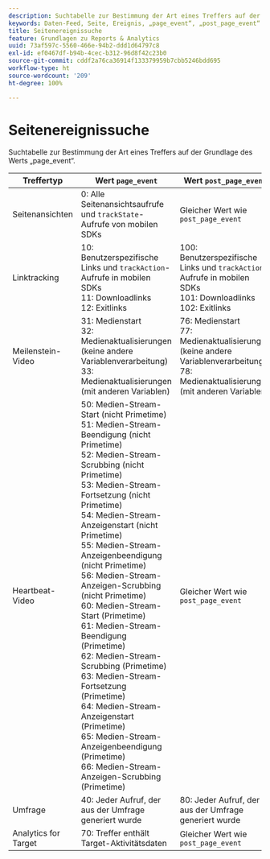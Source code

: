 ```yaml
---
description: Suchtabelle zur Bestimmung der Art eines Treffers auf der Grundlage des Werts „page_event“.
keywords: Daten-Feed, Seite, Ereignis, „page_event“, „post_page_event“
title: Seitenereignissuche
feature: Grundlagen zu Reports & Analytics
uuid: 73af597c-5560-466e-94b2-ddd1d64797c8
exl-id: ef0467df-b94b-4cec-b312-96d8f42c23b0
source-git-commit: cddf2a76ca36914f133379959b7cbb5246bdd695
workflow-type: ht
source-wordcount: '209'
ht-degree: 100%

---
```


# Seitenereignissuche

Suchtabelle zur Bestimmung der Art eines Treffers auf der Grundlage des Werts „page_event“.

| Treffertyp | Wert `page_event` | Wert `post_page_event` |
| --- | --- | --- |
| Seitenansichten | 0: Alle Seitenansichtsaufrufe und `trackState`-Aufrufe von mobilen SDKs | Gleicher Wert wie `post_page_event` |
| Linktracking | 10: Benutzerspezifische Links und `trackAction`-Aufrufe in mobilen SDKs<br>11: Downloadlinks<br>12: Exitlinks | 100: Benutzerspezifische Links und `trackAction`-Aufrufe in mobilen SDKs<br>101: Downloadlinks<br>102: Exitlinks |
| Meilenstein-Video | 31: Medienstart<br>32: Medienaktualisierungen (keine andere Variablenverarbeitung)<br>33: Medienaktualisierungen (mit anderen Variablen) | 76: Medienstart<br>77: Medienaktualisierungen (keine andere Variablenverarbeitung)<br>78: Medienaktualisierungen (mit anderen Variablen) |
| Heartbeat-Video | 50: Medien-Stream-Start (nicht Primetime)<br>51: Medien-Stream-Beendigung (nicht Primetime)<br>52: Medien-Stream-Scrubbing (nicht Primetime)<br>53: Medien-Stream-Fortsetzung (nicht Primetime)<br>54: Medien-Stream-Anzeigenstart (nicht Primetime)<br>55: Medien-Stream-Anzeigenbeendigung (nicht Primetime)<br>56: Medien-Stream-Anzeigen-Scrubbing (nicht Primetime)<br>60: Medien-Stream-Start (Primetime)<br>61: Medien-Stream-Beendigung (Primetime)<br>62: Medien-Stream-Scrubbing (Primetime)<br>63: Medien-Stream-Fortsetzung (Primetime)<br>64: Medien-Stream-Anzeigenstart (Primetime)<br>65: Medien-Stream-Anzeigenbeendigung (Primetime)<br>66: Medien-Stream-Anzeigen-Scrubbing (Primetime) | Gleicher Wert wie `post_page_event` |
| Umfrage | 40: Jeder Aufruf, der aus der Umfrage generiert wurde | 80: Jeder Aufruf, der aus der Umfrage generiert wurde |
| Analytics for Target | 70: Treffer enthält Target-Aktivitätsdaten | Gleicher Wert wie `post_page_event` |
